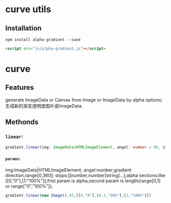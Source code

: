 # curve utils

## Installation

```shell
npm install alpha-gradient --save
```

```html
<script src="js/alpha-gradient.js"></script>
```

# curve

## Features

generate ImageData or Canvas from Image or ImageData by alpha options;
生成新的渐变透明度图片或ImageData.


## Methonds

### `linear`:

```typescript
gradient.linear(img: ImageData|HTMLImageElement, angel: number = 90, stops: number[] | Array<[number, number | string]> = [0, 1]):  ImageData|HTMLImageElement;
```
#### `params`:
img:ImageData|HTMLImageElement;
angel:number;gradient direction,range[0,360];
stops:[[number,number|string]...];alpha  sections;like [[0,"0"],[1:"100%"]];frist param is alpha,second param is length(range[0,1] or range["0","100%"]);

```typescript
gradient.linear(new Image(),45,[[0,"0"],[0.3,"50%"],[1,"100%"]])
```
